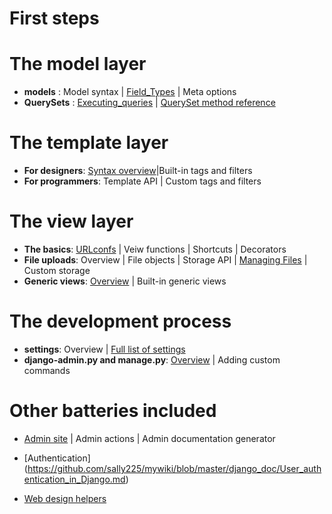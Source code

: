 

# First steps

# The model layer
* **models** : Model syntax | [Field_Types](https://github.com/sally225/mywiki/blob/master/django_doc/The%20model%20layer/Field_Types.md) | Meta options
* **QuerySets** : [Executing_queries](https://github.com/sally225/mywiki/blob/master/django_doc/The%20model%20layer/Executing_queries.md) | [QuerySet method reference](https://github.com/sally225/mywiki/blob/master/django_doc/The%20model%20layer/QuerySet_method_reference.md)

# The template layer
* **For designers**: [Syntax overview](https://github.com/sally225/mywiki/tree/master/django_doc/The%20template%20layer)|Built-in tags and filters
* **For programmers**: Template API | Custom tags and filters

# The view layer
* **The basics**: [URLconfs](https://github.com/sally225/mywiki/blob/master/django_doc/urlconfs.md) | Veiw functions | Shortcuts | Decorators
* **File uploads**: Overview | File objects | Storage API | [Managing Files](https://github.com/sally225/mywiki/blob/master/django_doc/topics/files.md) | Custom storage
* **Generic views**: [Overview](https://github.com/sally225/mywiki/blob/master/django_doc/The%20view%20layer/Generic_views-Overview.md) | Built-in generic views

# The development process
* **settings**: Overview | [Full list of settings](https://github.com/sally225/mywiki/blob/master/django_doc/Settings.md)
* **django-admin.py and manage.py**: [Overview](https://github.com/sally225/mywiki/blob/master/django_doc/ref/django-admin.py_and_manage.py.md) | Adding custom commands

# Other batteries included
* [Admin site](https://github.com/sally225/mywiki/blob/master/django_doc/The_Django_admin_site.md) | Admin actions | Admin documentation generator
* [Authentication] (https://github.com/sally225/mywiki/blob/master/django_doc/User_authentication_in_Django.md)

* [Web design helpers](https://github.com/sally225/mywiki/blob/master/django_doc/ref/controb/webdesign.md)
